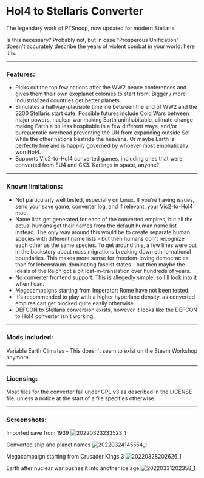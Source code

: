 # HoI4 to Stellaris Converter

The legendary work of PTSnoop, now updated for modern Stellaris.

Is this necessary? Probably not, but in case "Prosperous Unification" doesn't accurately describe the years of violent combat in your world: here it is.

---

### Features:

- Picks out the top few nations after the WW2 peace conferences and gives them their own exoplanet colonies to start from. Bigger / more industrialized countries get better planets.
- Simulates a halfway-plausible timeline between the end of WW2 and the 2200 Stellaris start date. Possible futures include Cold Wars between major powers, nuclear war making Earth uninhabitable, climate change making Earth a bit less hospitable in a few different ways, and/or bureaucratic overhead preventing the UN from expanding outside Sol while the other nations bestride the heavens. Or maybe Earth is perfectly fine and is happily governed by whoever most emphatically won HoI4.
- Supports Vic2-to-HoI4 converted games, including ones that were converted from EU4 and CK3. Karlings in space, anyone?

---

### Known limitations:

- Not particularly well tested, especially on Linux. If you're having issues, send your save game, converter log, and if relevant, your Vic2-to-HoI4 mod.
- Name lists get generated for each of the converted empires, but all the actual humans get their names from the default human name list instead. The only way around this would be to create separate human species with different name lists - but then humans don't recognize each other as the same species. To get around this, a few lines were put in the backstory about mass migrations breaking down ethno-national boundaries. This makes more sense for freedom-loving democracies than for lebensraum-dominating fascist states - but then maybe the ideals of the Reich got a bit lost-in-translation over hundreds of years.
- No converter frontend support. This is allegedly simple, so I'll look into it when I can.
- Megacampaigns starting from Imperator: Rome have not been tested.
- It's recommended to play with a higher hyperlane density, as converted empires can get blocked quite easily otherwise.
- DEFCON to Stellaris conversion exists, however it looks like the DEFCON to HoI4 converter isn't working.
---

### Mods included:
Variable Earth Climates - This doesn't seem to exist on the Steam Workshop anymore.

---

### Licensing:
Most files for the converter fall under GPL v3 as described in the LICENSE file, unless a notice at the start of a file specifies otherwise.

---

### Screenshots:

Imported save from 1939
![20220323233523_1](https://i.imgur.com/xXEaFuM.jpg) 

Converted ship and planet names
![20220324145554_1](https://i.imgur.com/TsoIazG.jpg)

Megacampaign starting from Crusader Kings 3
![20220328202626_1](https://i.imgur.com/ZJREFQc.jpg)

Earth after nuclear war pushes it into another ice age
![20220331202358_1](https://i.imgur.com/0Oczix8.jpg)
